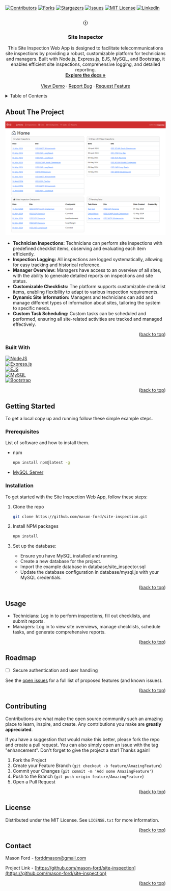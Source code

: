 <!-- Improved compatibility of back to top link: See: https://github.com/othneildrew/Best-README-Template/pull/73 -->
<a id="readme-top"></a>
<!--
*** Thanks for checking out the Best-README-Template. If you have a suggestion
*** that would make this better, please fork the repo and create a pull request
*** or simply open an issue with the tag "enhancement".
*** Don't forget to give the project a star!
*** Thanks again! Now go create something AMAZING! :D
-->



<!-- PROJECT SHIELDS -->
<!--
*** I'm using markdown "reference style" links for readability.
*** Reference links are enclosed in brackets [ ] instead of parentheses ( ).
*** See the bottom of this document for the declaration of the reference variables
*** for contributors-url, forks-url, etc. This is an optional, concise syntax you may use.
*** https://www.markdownguide.org/basic-syntax/#reference-style-links
-->
[![Contributors][contributors-shield]][contributors-url]
[![Forks][forks-shield]][forks-url]
[![Stargazers][stars-shield]][stars-url]
[![Issues][issues-shield]][issues-url]
[![MIT License][license-shield]][license-url]
[![LinkedIn][linkedin-shield]][linkedin-url]



<!-- PROJECT LOGO -->
<br />
<div align="center">
  <a href="https://github.com/mason-ford/site-inspection">
    <svg xmlns="http://www.w3.org/2000/svg" width="16" height="16" fill="currentColor" class="bi bi-crosshair" viewBox="0 0 16 16">
      <path d="M8.5.5a.5.5 0 0 0-1 0v.518A7 7 0 0 0 1.018 7.5H.5a.5.5 0 0 0 0 1h.518A7 7 0 0 0 7.5 14.982v.518a.5.5 0 0 0 1 0v-.518A7 7 0 0 0 14.982 8.5h.518a.5.5 0 0 0 0-1h-.518A7 7 0 0 0 8.5 1.018zm-6.48 7A6 6 0 0 1 7.5 2.02v.48a.5.5 0 0 0 1 0v-.48a6 6 0 0 1 5.48 5.48h-.48a.5.5 0 0 0 0 1h.48a6 6 0 0 1-5.48 5.48v-.48a.5.5 0 0 0-1 0v.48A6 6 0 0 1 2.02 8.5h.48a.5.5 0 0 0 0-1zM8 10a2 2 0 1 0 0-4 2 2 0 0 0 0 4"/>
    </svg>
  </a>

<h3 align="center">Site Inspector</h3>

  <p align="center">
    This Site Inspection Web App is designed to facilitate telecommunications site inspections by providing a robust, customizable platform for technicians and managers. Built with Node.js, Express.js, EJS, MySQL, and Bootstrap, it enables efficient site inspections, comprehensive logging, and detailed reporting.
    <br />
    <a href="https://github.com/mason-ford/site-inspection"><strong>Explore the docs »</strong></a>
    <br />
    <br />
    <a href="http://siteinspection.us-east-2.elasticbeanstalk.com/">View Demo</a>
    ·
    <a href="https://github.com/mason-ford/site-inspection/issues/new?labels=bug&template=bug-report---.md">Report Bug</a>
    ·
    <a href="https://github.com/mason-ford/site-inspection/issues/new?labels=enhancement&template=feature-request---.md">Request Feature</a>
  </p>
</div>



<!-- TABLE OF CONTENTS -->
<details>
  <summary>Table of Contents</summary>
  <ol>
    <li>
      <a href="#about-the-project">About The Project</a>
      <ul>
        <li><a href="#built-with">Built With</a></li>
      </ul>
    </li>
    <li>
      <a href="#getting-started">Getting Started</a>
      <ul>
        <li><a href="#prerequisites">Prerequisites</a></li>
        <li><a href="#installation">Installation</a></li>
      </ul>
    </li>
    <li><a href="#usage">Usage</a></li>
    <li><a href="#roadmap">Roadmap</a></li>
    <li><a href="#contributing">Contributing</a></li>
    <li><a href="#license">License</a></li>
    <li><a href="#contact">Contact</a></li>
  </ol>
</details>



<!-- ABOUT THE PROJECT -->
## About The Project

[![Product Name Screen Shot][product-screenshot]](http://siteinspection.us-east-2.elasticbeanstalk.com/)

<ul>
  <li><b>Technician Inspections:</b> Technicians can perform site inspections with predefined checklist items, observing and evaluating each item efficiently.</li>
  <li><b>Inspection Logging:</b> All inspections are logged systematically, allowing for easy tracking and historical reference.</li>
  <li><b>Manager Overview:</b> Managers have access to an overview of all sites, with the ability to generate detailed reports on inspections and site status.</li>
  <li><b>Customizable Checklists:</b> The platform supports customizable checklist items, enabling flexibility to adapt to various inspection requirements.</li>
  <li><b>Dynamic Site Information:</b> Managers and technicians can add and manage different types of information about sites, tailoring the system to specific needs.</li>
  <li><b>Custom Task Scheduling:</b> Custom tasks can be scheduled and performed, ensuring all site-related activities are tracked and managed effectively.</li>
</ul>

<p align="right">(<a href="#readme-top">back to top</a>)</p>



### Built With


[![NodeJS][NodeJS]][NodeJS-url]<br>
[![Express.js][Express.js]][Express.js-url]<br>
[![EJS][EJS]][EJS-url]<br>
[![MySQL][MySQL]][MySQL-url]<br>
[![Bootstrap][Bootstrap]][Bootstrap-url]<br>

<p align="right">(<a href="#readme-top">back to top</a>)</p>



<!-- GETTING STARTED -->
## Getting Started

To get a local copy up and running follow these simple example steps.

### Prerequisites

List of software and how to install them.
* npm
  ```sh
  npm install npm@latest -g
  ```
* <a href="https://dev.mysql.com/downloads/mysql/">MySQL Server</a>

### Installation
To get started with the Site Inspection Web App, follow these steps:
1. Clone the repo
   ```sh
   git clone https://github.com/mason-ford/site-inspection.git
   ```
2. Install NPM packages
   ```sh
   npm install
   ```
3. Set up the database:

    * Ensure you have MySQL installed and running.
    * Create a new database for the project.
    * Import the example database in database/site_inspector.sql
    * Update the database configuration in database/mysql.js with your MySQL credentials.

<p align="right">(<a href="#readme-top">back to top</a>)</p>



<!-- USAGE EXAMPLES -->
## Usage

* Technicians: Log in to perform inspections, fill out checklists, and submit reports.
* Managers: Log in to view site overviews, manage checklists, schedule tasks, and generate comprehensive reports.

<p align="right">(<a href="#readme-top">back to top</a>)</p>



<!-- ROADMAP -->
## Roadmap

- [ ] Secure authentication and user handling

See the [open issues](https://github.com/mason-ford/site-inspection/issues) for a full list of proposed features (and known issues).

<p align="right">(<a href="#readme-top">back to top</a>)</p>


<!-- CONTRIBUTING -->
## Contributing

Contributions are what make the open source community such an amazing place to learn, inspire, and create. Any contributions you make are **greatly appreciated**.

If you have a suggestion that would make this better, please fork the repo and create a pull request. You can also simply open an issue with the tag "enhancement".
Don't forget to give the project a star! Thanks again!

1. Fork the Project
2. Create your Feature Branch (`git checkout -b feature/AmazingFeature`)
3. Commit your Changes (`git commit -m 'Add some AmazingFeature'`)
4. Push to the Branch (`git push origin feature/AmazingFeature`)
5. Open a Pull Request

<p align="right">(<a href="#readme-top">back to top</a>)</p>



<!-- LICENSE -->
## License

Distributed under the MIT License. See `LICENSE.txt` for more information.

<p align="right">(<a href="#readme-top">back to top</a>)</p>



<!-- CONTACT -->
## Contact

Mason Ford - forddmason@gmail.com

Project Link - [https://github.com/mason-ford/site-inspection](https://github.com/mason-ford/site-inspection)

<p align="right">(<a href="#readme-top">back to top</a>)</p>

<!-- MARKDOWN LINKS & IMAGES -->
<!-- https://www.markdownguide.org/basic-syntax/#reference-style-links -->
[contributors-shield]: https://img.shields.io/github/contributors/mason-ford/site-inspection?style=for-the-badge
[contributors-url]: https://github.com/mason-ford/site-inspection/graphs/contributors
[forks-shield]: https://img.shields.io/github/forks/mason-ford/site-inspection?style=for-the-badge
[forks-url]: https://github.com/mason-ford/site-inspection/network/members
[stars-shield]: https://img.shields.io/github/stars/mason-ford/site-inspection?style=for-the-badge
[stars-url]: https://github.com/mason-ford/site-inspection/stargazers
[issues-shield]: https://img.shields.io/github/issues/mason-ford/site-inspection?style=for-the-badge
[issues-url]: https://github.com/mason-ford/site-inspection/issues
[license-shield]: https://img.shields.io/github/license/mason-ford/site-inspection?style=for-the-badge
[license-url]: https://github.com/mason-ford/site-inspection/blob/master/LICENSE.txt
[linkedin-shield]: https://img.shields.io/badge/-LinkedIn-black.svg?style=for-the-badge&logo=linkedin&colorB=555
[linkedin-url]: https://linkedin.com/in/mason-ford
[product-screenshot]: public/images/Screenshot.png
[Express.js]: https://img.shields.io/badge/express.js-%23404d59.svg?style=for-the-badge&logo=express&logoColor=%2361DAFB
[Express.js-url]: https://expressjs.com/
[NodeJS]: https://img.shields.io/badge/node.js-6DA55F?style=for-the-badge&logo=node.js&logoColor=white
[NodeJS-url]: https://nodejs.org/
[MySQL]: https://img.shields.io/badge/mysql-4479A1.svg?style=for-the-badge&logo=mysql&logoColor=white
[MySQL-url]: https://www.mysql.com/
[Bootstrap]: https://img.shields.io/badge/Bootstrap-563D7C?style=for-the-badge&logo=bootstrap&logoColor=white
[Bootstrap-url]: https://getbootstrap.com
[EJS]: https://img.shields.io/badge/EJS-B4CA65?style=for-the-badge&logo=ejs&logoColor=white
[EJS-url]: https://ejs.co/

